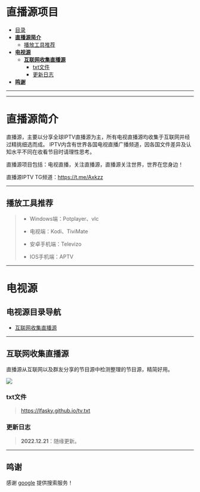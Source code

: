 # 直播源项目

- [目录](#目录)
- [**直播源简介**](#直播源仓库简介)
    - [播放工具推荐](#播放工具推荐)
- [**电视源**](#电视源)
  - [**互联网收集直播源**](#互联网收集直播源)
    - [txt文件](#txt文件)
    - [更新日志](#更新日志)
- [**鸣谢**](#鸣谢)  
---
---

# **直播源简介**

直播源，主要以分享全球IPTV直播源为主，所有电视直播源均收集于互联网并经过精挑细选而成。
IPTV内含有世界各国电视直播广播频道，因各国文件差异及认知水平不同在收看节目时请理性思考。

直播源项目包括：电视直播，关注直播源，直播源关注世界，世界在您身边！

直播源IPTV TG频道：https://t.me/Axkzz

---

## 播放工具推荐
> * Windows端：Potplayer、vlc
> 
> * 电视端：Kodi、TiviMate
> 
> * 安卓手机端：Televizo
> 
> * IOS手机端：APTV
> 
> 
---

# **电视源**
## **电视源目录导航**
* [互联网收集直播源](#互联网收集直播源)

---

## **互联网收集直播源**
直播源从互联网以及群友分享的节目源中检测整理的节目源，精简好用。


![](https://img.shields.io/badge/%E6%9B%B4%E6%96%B0%E6%97%A5%E6%9C%9F-2022.12.21-brightgreen?style=for-the-badge)

### txt文件

> https://lfasky.github.io/tv.txt
> 
> 
> 

### 更新日志
> **2022.12.21**：随缘更新。
> 

---

## 鸣谢

感谢  [google](https://google.com/) 提供搜索服务！


